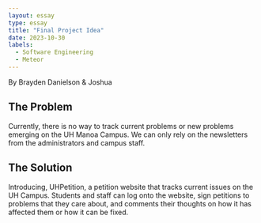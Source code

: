 ```yaml
---
layout: essay
type: essay
title: "Final Project Idea"
date: 2023-10-30
labels:
  - Software Engineering
  - Meteor
---
```

By Brayden Danielson & Joshua 

## The Problem
Currently, there is no way to track current problems or new problems emerging on the UH Manoa Campus. We can only rely on the newsletters from the administrators and campus staff. 

## The Solution
Introducing, UHPetition, a petition website that tracks current issues on the UH Campus. Students and staff can log onto the website, sign petitions to problems that they care about, and comments their thoughts on how it has affected them or how it can be fixed. 